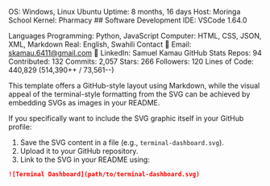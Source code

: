 OS: Windows, Linux Ubuntu
Uptime: 8 months, 16 days
Host: Moringa School
Kernel: Pharmacy ## Software Development
IDE: VSCode 1.64.0

Languages
Programming: Python, JavaScript
Computer: HTML, CSS, JSON, XML, Markdown
Real: English, Swahili
Contact
📧 Email: skamau.6411@gmail.com
🔗 LinkedIn: Samuel Kamau
GitHub Stats
Repos: 94
Contributed: 132
Commits: 2,057
Stars: 266
Followers: 120
Lines of Code: 440,829 (514,390++ / 73,561--)

This template offers a GitHub-style layout using Markdown, while the visual appeal of the terminal-style formatting from the SVG can be achieved by embedding SVGs as images in your README.

If you specifically want to include the SVG graphic itself in your GitHub profile:

1. Save the SVG content in a file (e.g., `terminal-dashboard.svg`).
2. Upload it to your GitHub repository.
3. Link to the SVG in your README using:

```md
![Terminal Dashboard](path/to/terminal-dashboard.svg)
```

